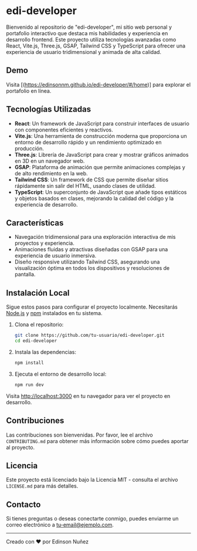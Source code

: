 # edi-developer

Bienvenido al repositorio de "edi-developer", mi sitio web personal y portafolio interactivo que destaca mis habilidades y experiencia en desarrollo frontend. Este proyecto utiliza tecnologías avanzadas como React, Vite.js, Three.js, GSAP, Tailwind CSS y TypeScript para ofrecer una experiencia de usuario tridimensional y animada de alta calidad.

## Demo

Visita [(https://edinsonnm.github.io/edi-developer/#/home)] para explorar el portafolio en línea.

## Tecnologías Utilizadas

- **React**: Un framework de JavaScript para construir interfaces de usuario con componentes eficientes y reactivos.
- **Vite.js**: Una herramienta de construcción moderna que proporciona un entorno de desarrollo rápido y un rendimiento optimizado en producción.
- **Three.js**: Librería de JavaScript para crear y mostrar gráficos animados en 3D en un navegador web.
- **GSAP**: Plataforma de animación que permite animaciones complejas y de alto rendimiento en la web.
- **Tailwind CSS**: Un framework de CSS que permite diseñar sitios rápidamente sin salir del HTML, usando clases de utilidad.
- **TypeScript**: Un superconjunto de JavaScript que añade tipos estáticos y objetos basados en clases, mejorando la calidad del código y la experiencia de desarrollo.

## Características

- Navegación tridimensional para una exploración interactiva de mis proyectos y experiencia.
- Animaciones fluidas y atractivas diseñadas con GSAP para una experiencia de usuario inmersiva.
- Diseño responsive utilizando Tailwind CSS, asegurando una visualización óptima en todos los dispositivos y resoluciones de pantalla.

## Instalación Local

Sigue estos pasos para configurar el proyecto localmente. Necesitarás [Node.js](https://nodejs.org/en/) y [npm](https://www.npmjs.com/) instalados en tu sistema.

1. Clona el repositorio:

   ```bash
   git clone https://github.com/tu-usuario/edi-developer.git
   cd edi-developer
   ```

2. Instala las dependencias:

   ```bash
   npm install
   ```

3. Ejecuta el entorno de desarrollo local:
   ```bash
   npm run dev
   ```

Visita [http://localhost:3000](http://localhost:3000) en tu navegador para ver el proyecto en desarrollo.

## Contribuciones

Las contribuciones son bienvenidas. Por favor, lee el archivo `CONTRIBUTING.md` para obtener más información sobre cómo puedes aportar al proyecto.

## Licencia

Este proyecto está licenciado bajo la Licencia MIT - consulta el archivo `LICENSE.md` para más detalles.

## Contacto

Si tienes preguntas o deseas conectarte conmigo, puedes enviarme un correo electrónico a [tu-email@ejemplo.com](mailto:tu-email@ejemplo.com).

---

Creado con ❤️ por Edinson Nuñez
